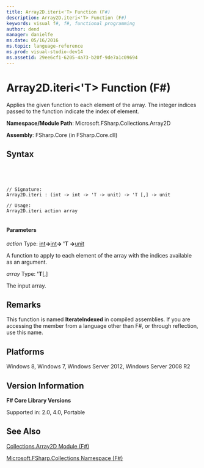 ```yaml
---
title: Array2D.iteri<'T> Function (F#)
description: Array2D.iteri<'T> Function (F#)
keywords: visual f#, f#, functional programming
author: dend
manager: danielfe
ms.date: 05/16/2016
ms.topic: language-reference
ms.prod: visual-studio-dev14
ms.assetid: 29ee6cf1-6205-4a73-b20f-9de7a1c09694 
---
```


# Array2D.iteri<'T> Function (F#)

Applies the given function to each element of the array. The integer indices passed to the function indicate the index of element.

**Namespace/Module Path**: Microsoft.FSharp.Collections.Array2D

**Assembly**: FSharp.Core (in FSharp.Core.dll)


## Syntax



```




// Signature:
Array2D.iteri : (int -> int -> 'T -> unit) -> 'T [,] -> unit

// Usage:
Array2D.iteri action array


```





#### Parameters
*action*
Type: [int](http://msdn.microsoft.com/en-us/library/025d5455-3622-4ea5-9573-3ecbd4ee1375)**-&gt;**[int](http://msdn.microsoft.com/en-us/library/025d5455-3622-4ea5-9573-3ecbd4ee1375)**-&gt; 'T -&gt;**[unit](http://msdn.microsoft.com/en-us/library/00b837c2-6c8a-483a-87d3-0479c64037a7)


A function to apply to each element of the array with the indices available as an argument.


*array*
Type: **'T**[[,]](http://msdn.microsoft.com/en-us/library/077252f3-e6ce-441c-9d5b-a6030eaef7cd)


The input array.




## Remarks
This function is named **IterateIndexed** in compiled assemblies. If you are accessing the member from a language other than F#, or through reflection, use this name.


## Platforms
Windows 8, Windows 7, Windows Server 2012, Windows Server 2008 R2


## Version Information
**F# Core Library Versions**

Supported in: 2.0, 4.0, Portable




## See Also
[Collections.Array2D Module &#40;F&#35;&#41;](Collections.Array2D-Module-%5BFSharp%5D.md)

[Microsoft.FSharp.Collections Namespace &#40;F&#35;&#41;](Microsoft.FSharp.Collections-Namespace-%5BFSharp%5D.md)

